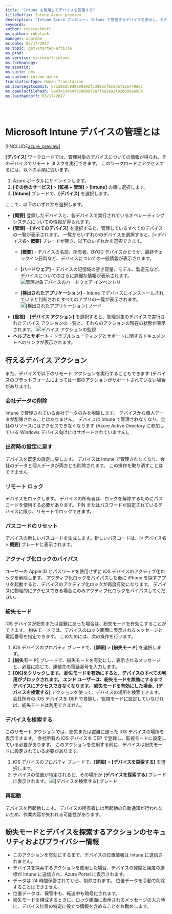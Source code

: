 ```yaml
---
title: "Intune を使用してデバイスを管理する"
titleSuffix: Intune Azure preview
description: "Intune Azure プレビュー: Intune で管理するデバイスを表示し、そのデバイスで各種操作を実行する方法について説明します。"
keywords: 
author: robstackmsft
ms.author: robstack
manager: angrobe
ms.date: 03/17/2017
ms.topic: get-started-article
ms.prod: 
ms.service: microsoft-intune
ms.technology: 
ms.assetid: 
ms.suite: ems
ms.custom: intune-azure
translationtype: Human Translation
ms.sourcegitcommit: 671d862c8d9a98e02f33d96cf6ceba712e740dec
ms.openlocfilehash: 8a43e1646476696b978a7f8a3e92f920606a698b
ms.lasthandoff: 03/17/2017


---
```


# <a name="what-is-microsoft-intune-device-management"></a>Microsoft Intune デバイスの管理とは 


[!INCLUDE[azure_preview](../includes/azure_preview.md)]

**[デバイス]** ワークロードでは、管理対象のデバイスについての情報が得られ、そのデバイスでリモート タスクを実行できます。 このワークロードにアクセスするには、以下の手順に従います。

1. Azure ポータルにサインインします。
2. **[その他のサービス]** > **[監視 + 管理]** > **[Intune]** の順に選択します。
3. **[Intune]** ブレードで、**[デバイス]** を選択します。

ここで、以下のいずれかを選択します。

- **[概要]** 登録したデバイスと、各デバイスで実行されているオペレーティング システムについての情報が得られます。
- **[管理]** - **[すべてのデバイス]** を選択すると、管理しているすべてのデバイスの一覧が表示されます。
    一覧からいずれかのデバイスを選択すると、[<*デバイス名*> **概要]** ブレードが開き、以下のいずれかを選択できます。
    - **[概要]** - デバイスの名前、所有者、BYOD デバイスかどうか、最終チェックイン日時など、デバイスについての一般情報が表示されます。 
                
    - **[ハードウェア]** - デバイスの記憶域の空き容量、モデル、製造元など、デバイスについてのさらに詳細な情報が表示されます。
    ![管理対象デバイスのハードウェア インベントリ](./media/hardware-inventory.png)
    - **[検出されたアプリケーション]** - Intune でデバイスにインストールされていると判断されたすべてのアプリの一覧が表示されます。
    ![[検出されたアプリケーション] ノード](./media/detected-applications.png)
- **[監視]** - **[デバイス アクション]** を選択すると、管理対象のデバイスで実行されたデバイス アクションの一覧と、それらのアクションの現在の状態が表示されます。
![デバイス アクションの監視](./media/monitor-device-actions.png)
- **ヘルプとサポート** - トラブルシューティングとサポートに関するドキュメントへのリンクが表示されます。

## <a name="available-device-actions"></a>行えるデバイス アクション

また、デバイスで以下のリモート アクションを実行することもできます (デバイスのプラットフォームによっては一部のアクションがサポートされていない場合があります)。

### <a name="remove-company-data"></a>**会社データの削除**
Intune で管理されている会社データのみを削除します。 デバイスから個人データが削除されることはありません。 デバイスは Intune で管理されなくなり、会社のリソースにはアクセスできなくなります (Azure Active Directory に参加している Windows デバイス向けにはサポートされていません)。

### <a name="factory-reset"></a>**出荷時の設定に戻す**
デバイスを既定の設定に戻します。 デバイスは Intune で管理されなくなり、会社のデータと個人データが両方とも削除されます。 この操作を取り消すことはできません。

### <a name="remote-lock"></a>**リモート ロック**
デバイスをロックします。 デバイスの所有者は、ロックを解除するためにパスコードを使用する必要があります。 PIN またはパスワードが設定されているデバイスに限り、リモートでロックできます。

### <a name="reset-passcode"></a>**パスコードのリセット**
デバイスの新しいパスコードを生成します。新しいパスコードは、[<*デバイス名*> **概要]** ブレードに表示されます。

### <a name="bypass-activation-lock"></a>**アクティブ化ロックのバイパス**
ユーザーの Apple ID とパスワードを使用せずに iOS デバイスのアクティブ化ロックを解除します。 アクティブ化ロックをバイパスした後に iPhone を探すアプリを起動すると、デバイスのアクティブ化ロックが再度有効になります。 デバイスに物理的にアクセスできる場合にのみアクティブ化ロックをバイパスしてください。

### <a name="lost-mode"></a>**紛失モード**
iOS デバイスが紛失または盗難にあった場合は、紛失モードを有効にすることができます。 紛失モードでは、デバイスのロック画面に表示されるメッセージと電話番号を指定できます。 このためには、次の操作を行います。
1.    iOS デバイスのプロパティ ブレードで、**[詳細]**  >  **[紛失モード]** を選択します。
2.    **[紛失モード]** ブレードで、紛失モードを有効にし、表示されるメッセージと、必要に応じて、連絡先の電話番号を入力します。
3.    **[OK]**をクリックします。
紛失モードを有効にすると、デバイスのすべての利用がブロックされます。 エンド ユーザーは、紛失モードを無効にするまでデバイスにアクセスできなくなります。 紛失モードを有効にした場合、**[デバイスを検索する]** アクションを使って、デバイスの場所を検索できます。
会社所有の iOS デバイスを DEP で登録し、監視モードに設定していなければ、紛失モードは利用できません。

### <a name="locate-device"></a>**デバイスを検索する**
このリモート アクションでは、紛失または盗難に遭った iOS デバイスの場所を表示できます。 会社所有の iOS デバイスを DEP で登録し、監視モードに設定している必要があります。 このアクションを使用する前に、デバイスは紛失モードに設定されている必要があります。
1.    iOS デバイスのプロパティ ブレードで、**[詳細]**  >  **[デバイスを探索する]** を選択します。
2.    デバイスの位置が特定されると、その場所が **[デバイスを探索する]** ブレードに表示されます。 
    ![[デバイスを検索する] ブレード](./media/locate-device.png)

### <a name="restart"></a>**再起動**
デバイスを再起動します。 デバイスの所有者には再起動の自動通知が行われないため、作業内容が失われる可能性があります。


## <a name="security-and-privacy-information-for-the-lost-mode-and-locate-device-actions"></a>紛失モードとデバイスを探索するアクションのセキュリティおよびプライバシー情報
- このアクションを有効にするまで、デバイスの位置情報は Intune に送信されません。
- デバイスを探索するアクションを使用した場合、デバイスの緯度と経度の座標が Intune に送信され、Azure Portal に表示されます。
- データは 24 時間保管されてから、削除されます。 位置データを手動で削除することはできません。
- 位置データは、保管中も、転送中も暗号化されます。
- 紛失モードを構成するときに、ロック画面に表示されるメッセージの入力時に、デバイス位置の特定に役立つ情報を含めることをお勧めします。

